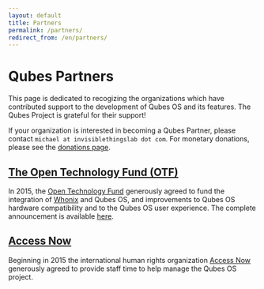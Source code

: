 ```yaml
---
layout: default
title: Partners
permalink: /partners/
redirect_from: /en/partners/
---
```


Qubes Partners
==============

This page is dedicated to recogizing the organizations which have contributed
support to the development of Qubes OS and its features. The Qubes Project is
grateful for their support!

If your organization is interested in becoming a Qubes Partner, please 
contact `michael at invisiblethingslab dot com`. For monetary
donations, please see the [donations page](/en/donate).


[The Open Technology Fund (OTF)](https://www.opentechfund.org/)
---------------------------------------------------------------

In 2015, the [Open Technology Fund](https://www.opentechfund.org/) generously 
agreed to fund the integration of [Whonix](https://www.whonix.org/) and Qubes OS, 
and improvements to Qubes OS hardware compatibility and to the Qubes OS user experience. 
The complete announcement is available [here](http://blog.invisiblethings.org/2015/06/04/otf-funding-announcement.html).

[Access Now](https://www.accessnow.org/)
------------------------------------------------------------

Beginning in 2015 the international human rights organization [Access Now](https://www.accessnow.org/)
generously agreed to provide staff time to help manage the Qubes OS project.

